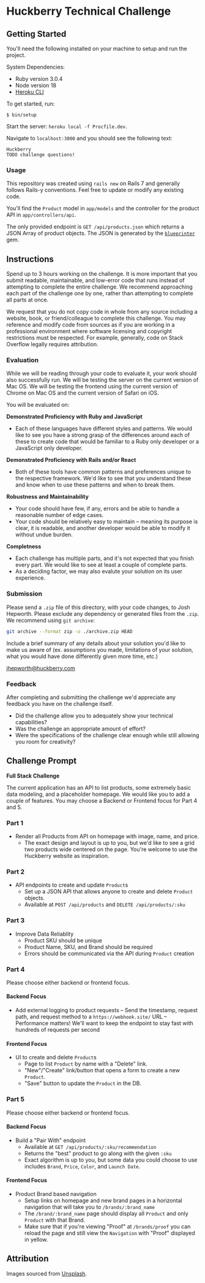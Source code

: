 # Huckberry Technical Challenge

## Getting Started

You'll need the following installed on your machine to setup and run the
project.

System Dependencies:

- Ruby version 3.0.4
- Node version 18
- [Heroku CLI](https://devcenter.heroku.com/articles/heroku-cli)

To get started, run:

```
$ bin/setup
```

Start the server: `heroku local -f Procfile.dev`.

Navigate to `localhost:3000` and you should see the following text:

```
Huckberry
TODO challenge questions!
```

### Usage

This repository was created using `rails new` on Rails 7 and generally follows
Rails-y conventions. Feel free to update or modify any existing code.

You'll find the `Product` model in `app/models` and the controller for the
product API in `app/controllers/api`.

The only provided endpoint is `GET /api/products.json` which returns a JSON
Array of product objects. The JSON is generated by the [`blueprinter`](https://github.com/procore/blueprinter)
gem.

## Instructions

Spend up to 3 hours working on the challenge. It is more important that you
submit readable, maintainable, and low-error code that runs instead of
attempting to complete the entire challenge. We recommend approaching each
part of the challenge one by one, rather than attempting to complete all parts
at once.

We request that you do not copy code in whole from any source including a
website, book, or friend/colleague to complete this challenge. You may reference
and modify code from sources as if you are working in a professional environment
where software licensing and copyright restrictions must be respected. For
example, generally, code on Stack Overflow legally requires attribution.

### Evaluation

While we will be reading through your code to evaluate it, your work should also
successfully run. We will be testing the server on the current version of
Mac OS. We will be testing the frontend using the current version of Chrome on
Mac OS and the current version of Safari on iOS.

You will be evaluated on:

**Demonstrated Proficiency with Ruby and JavaScript**

- Each of these languages have different styles and patterns. We would like to
  see you have a strong grasp of the differences around each of these to create
  code that would be familiar to a Ruby only developer or a JavaScript only
  developer.

**Demonstrated Proficiency with Rails and/or React**

- Both of these tools have common patterns and preferences unique to the
  respective framework. We'd like to see that you understand these and know
  when to use these patterns and when to break them.

**Robustness and Maintainability**

- Your code should have few, if any, errors and be able to handle a reasonable
  number of edge cases.
- Your code should be relatively easy to maintain – meaning its purpose is
  clear, it is readable, and another developer would be able to modify it
  without undue burden.

**Completness**

- Each challenge has multiple parts, and it's not expected that you finish
  every part. We would like to see at least a couple of complete parts.
- As a deciding factor, we may also evalute your solution on its user
  experience.

### Submission

Please send a `.zip` file of this directory, with your code changes, to Josh
Hepworth. Please exclude any dependency or generated files from the
`.zip`. We recommend using `git archive`:

```sh
git archive --format zip -o ./archive.zip HEAD
```

Include a brief summary of any details about your solution you'd like to make us
aware of (ex. assumptions you made, limitations of your solution, what you would
have done differently given more time, etc.)

[jhepworth@huckberry.com](mailto:jhepworth@huckberry.com)

### Feedback

After completing and submitting the challenge we'd appreciate any feedback you
have on the challenge itself.

- Did the challenge allow you to adequately show your technical capabilities?
- Was the challenge an appropriate amount of effort?
- Were the specifications of the challenge clear enough while still allowing
  you room for creativity?

## Challenge Prompt

**Full Stack Challenge**

The current application has an API to list products, some extremely basic data
modeling, and a placeholder homepage. We would like you to add a couple of
features. You may choose a Backend or Frontend focus for Part 4 and 5.

### Part 1

- Render all Products from API on homepage with image, name, and price.
  - The exact design and layout is up to you, but we'd like to see a grid
    two products wide centered on the page. You're welcome to use the
    Huckberry website as inspiration.

### Part 2

- API endpoints to create and update `Product`s
  - Set up a JSON API that allows anyone to create and delete `Product` objects.
  - Available at `POST /api/products` and `DELETE /api/products/:sku`

### Part 3

- Improve Data Reliablity
  - Product SKU should be unique
  - Product Name, SKU, and Brand should be required
  - Errors should be communicated via the API during `Product` creation

### Part 4

Please choose either backend or frontend focus.

#### Backend Focus

- Add external logging to product requests
  – Send the timestamp, request path, and request method to a
  `https://webhook.site/` URL
  – Performance matters! We'll want to keep the endpoint to stay fast with
  hundreds of requests per second

#### Frontend Focus

- UI to create and delete `Product`s
  - Page to list `Product` by name with a "Delete" link.
  - "New"/"Create" link/button that opens a form to create a new `Product`.
  - "Save" button to update the `Product` in the DB.

### Part 5

Please choose either backend or frontend focus.

#### Backend Focus

- Build a "Pair With" endpoint
  - Available at `GET /api/products/:sku/recommendation`
  - Returns the "best" product to go along with the given `:sku`
  - Exact algorithm is up to you, but some data you could choose to use
    includes `Brand`, `Price`, `Color`, and `Launch Date`. 

#### Frontend Focus

- Product Brand based navigation
  - Setup links on homepage and new brand pages in a horizontal navigation that
    will take you to `/brands/:brand_name`
  - The `/brand/:brand_name` page should display all `Product` and only
    `Product` with that Brand.
  - Make sure that if you're viewing "Proof" at `/brands/proof` you can reload
    the page and still view the `Navigation` with "Proof" displayed in yellow.

## Attribution

Images sourced from [Unsplash](https://unsplash.com/).
